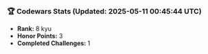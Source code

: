 ### 🏆 Codewars Stats (Updated: 2025-05-11 00:45:44 UTC)

- **Rank:** 8 kyu
- **Honor Points:** 3
- **Completed Challenges:** 1
